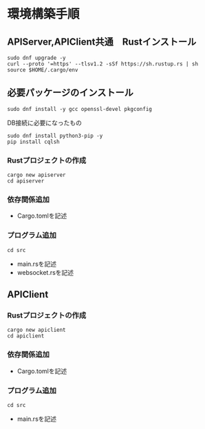 # 環境構築手順

## APIServer,APIClient共通　Rustインストール
```
sudo dnf upgrade -y 
curl --proto '=https' --tlsv1.2 -sSf https://sh.rustup.rs | sh
source $HOME/.cargo/env
```

## 必要パッケージのインストール
```
sudo dnf install -y gcc openssl-devel pkgconfig
```
DB接続に必要になったもの
```
sudo dnf install python3-pip -y
pip install cqlsh
```
### Rustプロジェクトの作成
```
cargo new apiserver
cd apiserver
```

### 依存関係追加
* Cargo.tomlを記述

### プログラム追加
```
cd src
```
* main.rsを記述
* websocket.rsを記述

## APIClient
### Rustプロジェクトの作成
```
cargo new apiclient
cd apiclient
```
### 依存関係追加
* Cargo.tomlを記述

### プログラム追加
```
cd src
```
* main.rsを記述


